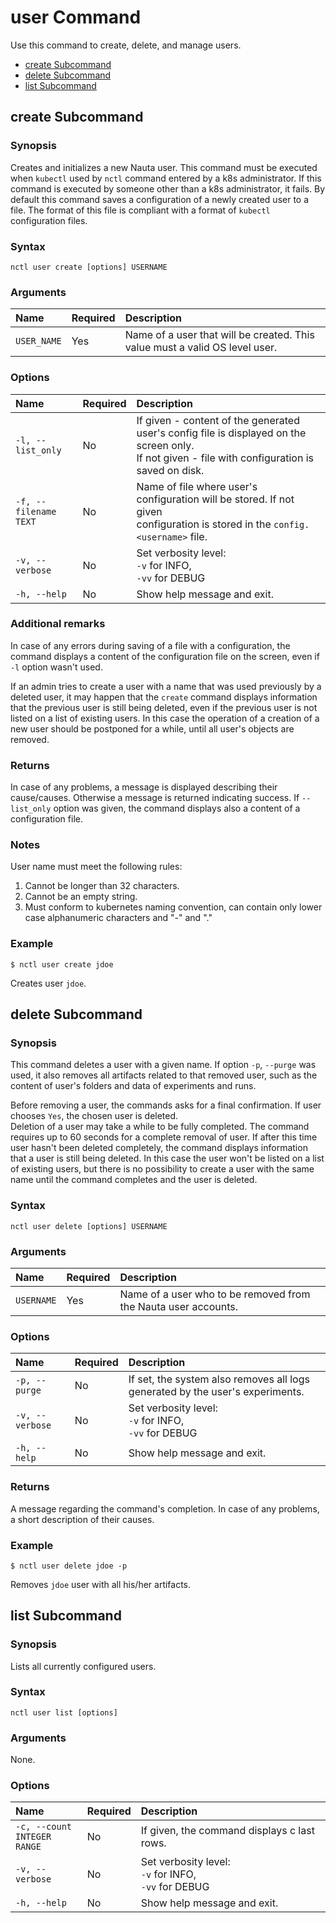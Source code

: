 # user Command

Use this command to create, delete, and manage users.

 - [create Subcommand](#create-subcommand)  
 - [delete Subcommand](#delete-subcommand)
 - [list Subcommand](#list-subcommand)

## create Subcommand

### Synopsis

Creates and initializes a new Nauta user. This command must be executed when `kubectl` used by `nctl` command entered by a k8s administrator. If this command is executed by someone other than a k8s administrator, it fails. By default this command saves a configuration of a newly created user to a file. The format of this file is compliant with a format of `kubectl`  configuration files.

### Syntax

`nctl user create [options] USERNAME`

### Arguments

| Name | Required | Description |
|:--- |:--- |:--- |
|`USER_NAME` | Yes | Name of a user that will be created. This value must a valid OS level user. |

### Options

| Name | Required | Description | 
|:--- |:--- |:--- |
|`-l, --list_only` | No | If given - content of the generated user's config file is displayed on the screen only. <br> If not given - file with configuration is saved on disk.|
|`-f, --filename` <br> `TEXT`  | No | Name of file where user's configuration will be stored. If not given <br> configuration is stored in the `config.<username>` file.|
|`-v, --verbose`| No | Set verbosity level: <br>`-v` for INFO, <br>`-vv` for DEBUG |
|`-h, --help` | No | Show help message and exit. |


### Additional remarks

In case of any errors during saving of a file with a configuration, the command displays a content of the configuration file on the screen, even if `-l` option wasn't used.  

If an admin tries to create a user with a name that was used previously by a deleted user, it may happen that 
the `create` command displays information that the previous user is still being deleted, even if the previous
user is not listed on a list of existing users. In this case the operation of a creation of a new user should be
postponed for a while, until all user's objects are removed.

### Returns

In case of any problems, a message is displayed describing their cause/causes. Otherwise a message is returned indicating success. If `--list_only` option was given, the command displays also a content of a configuration file. 

### Notes

User name must meet the following rules:
1) Cannot be longer than 32 characters.
2) Cannot be an empty string.
3) Must conform to kubernetes naming convention, can contain only lower case alphanumeric 
characters and "-" and "."

### Example

`$ nctl user create jdoe`

Creates user `jdoe`.

## delete Subcommand

### Synopsis

This command deletes a user with a given name. If option `-p`, `--purge` was used, it also removes all artifacts related to that removed user, such as the content of user's folders and data of experiments and runs.

Before removing a user, the commands asks for a final confirmation. If user chooses `Yes`, the chosen user is deleted.  
Deletion of a user may take a while to be fully completed. The command requires up to 60 seconds for a complete
removal of user. If after this time user hasn't been deleted completely, the command displays information that a
user is still being deleted. In this case the user won't be listed on a list of existing users, but there is no
possibility to create a user with the same name until the command completes and the user is deleted.

### Syntax

`nctl user delete [options] USERNAME`

### Arguments

| Name | Required | Description |
|:--- |:--- |:--- |
|`USERNAME` | Yes | Name of a user who to be removed from the Nauta user accounts. |

### Options

| Name | Required | Description | 
|:--- |:--- |:--- |
|`-p, --purge` | No |  If set, the system also removes all logs generated by the user's experiments. |
|`-v, --verbose`| No | Set verbosity level: <br>`-v` for INFO, <br>`-vv` for DEBUG |
|`-h, --help` | No | Show help message and exit. |


### Returns

A message regarding the command's completion. In case of any problems, a short description of their causes.


### Example

`$ nctl user delete jdoe -p`

Removes `jdoe` user with all his/her artifacts.

## list Subcommand

### Synopsis

Lists all currently configured users.


### Syntax

`nctl user list [options]`

### Arguments

None.

### Options

| Name | Required | Description | 
|:--- |:--- |:--- |
|`-c, --count` <br> `INTEGER RANGE` | No | If given, the command displays c last rows. |
|`-v, --verbose`| No | Set verbosity level: <br>`-v` for INFO, <br>`-vv` for DEBUG |
|`-h, --help` | No | Show help message and exit. |





